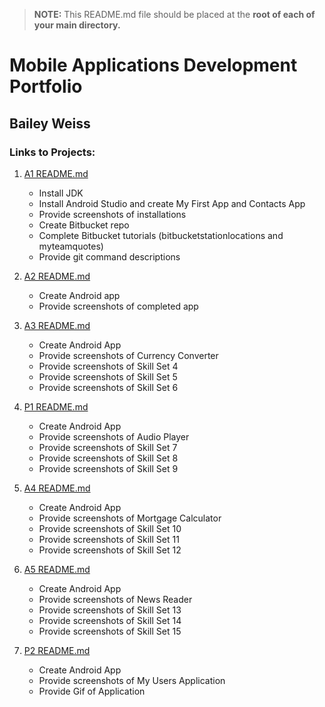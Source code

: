 > **NOTE:** This README.md file should be placed at the **root of each of your main directory.**

# Mobile Applications Development Portfolio

## Bailey Weiss

### Links to Projects:

1. [A1 README.md](a1/README.md "My A1 README.md file")
    - Install JDK
    - Install Android Studio and create My First App and Contacts App
    - Provide screenshots of installations
    - Create Bitbucket repo
    - Complete Bitbucket tutorials (bitbucketstationlocations and myteamquotes)
    - Provide git command descriptions

2. [A2 README.md](a2/README.md "My A2 README.md file")
    - Create Android app
    - Provide screenshots of completed app

3. [A3 README.md](a3/README.md "My A3 README.md file")
    - Create Android App 
    - Provide screenshots of Currency Converter 
    - Provide screenshots of Skill Set 4 
    - Provide screenshots of Skill Set 5 
    - Provide screenshots of Skill Set 6 

4. [P1 README.md](p1/README.md "My P1 README.md file")
    - Create Android App 
    - Provide screenshots of Audio Player 
    - Provide screenshots of Skill Set 7 
    - Provide screenshots of Skill Set 8 
    - Provide screenshots of Skill Set 9 

5. [A4 README.md](a4/README.md "My A4 README.md file")
    - Create Android App 
    - Provide screenshots of Mortgage Calculator
    - Provide screenshots of Skill Set 10
    - Provide screenshots of Skill Set 11
    - Provide screenshots of Skill Set 12

6. [A5 README.md](a5/README.md "My A5 README.md file")
    - Create Android App 
    - Provide screenshots of News Reader 
    - Provide screenshots of Skill Set 13
    - Provide screenshots of Skill Set 14
    - Provide screenshots of Skill Set 15

7. [P2 README.md](p2/README.md "My P2 README.md file")
    - Create Android App
    - Provide screenshots of My Users Application 
    - Provide Gif of Application 

